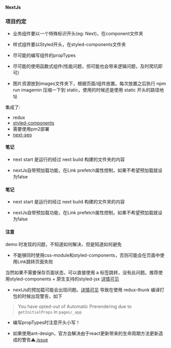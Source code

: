 #### NextJs

### 项目约定

- 业务组件要以一个特殊标识开头(eg: Next)，在component文件夹

- 样式组件要以Styled开头，在styled-components文件夹

- 尽可能的编写组件的propTypes

- 尽可能的使用函数式组件(性能问题，但可能也会带来逻辑问题，及时爬坑即可)

- 图片资源放到images文件夹下，根据页面/组件放置。每次放置之后执行 npm run imagemin 压缩一下到 static，使用的时候还是使用 static 开头的路径地址

集成了:

- redux
- [styled-components](https://github.com/styled-components/styled-components)
- 需要使用pm2部署
- [next-seo](https://github.com/garmeeh/next-seo#title-template)


#### 笔记

- next start 是运行的经过 next build 构建的文件夹的内容

- nextJs自带预加载功能，在Link prefetch属性控制，如果不希望预加载就设为false

#### 笔记

- next start 是运行的经过 next build 构建的文件夹的内容

- nextJs自带预加载功能，在Link prefetch属性控制，如果不希望预加载就设为false

#### 注意

demo 时发现的问题，不知道如何解决，但是知道如何避免

- 不能够同时使用css-module和styled-components，否则可能会在页面中使用Link跳转页面失败

当然如果不需要保存页面状态，可以直接使用 a 标签跳转，没有此问题。推荐使用styled-components + 原生支持的styled-jsx
[详情可见](https://github.com/zeiit/next-plugns/issues/282#issuecomment-523696006)

- nextJs的预加载可能会出现问题。[详情可见](https://github.com/zeit/next.js/issues/7939#issuecomment-511019282)
导致在使用 redux-thunk 编译打包的时候出现警告，如下

 > You have opted-out of Automatic Prerendering due to `getInitialProps` in `pages/_app`

- 编写propTypes时注意开头小写！

- 如果使用ant-design，官方会解决由于react更新带来的生命周期方法更新造成的警告⚠,[issue](https://github.com/ant-design/ant-design/issues/9792) ️
